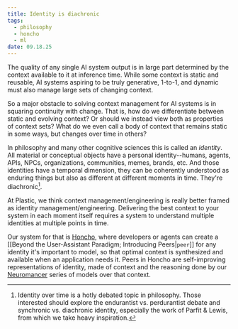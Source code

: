 ```yaml
---
title: Identity is diachronic
tags:
  - philosophy
  - honcho
  - ml
date: 09.18.25
---
```

The quality of any single AI system output is in large part determined by the context available to it at inference time. While some context is static and reusable, AI systems aspiring to be truly generative, 1-to-1, and dynamic must also manage large sets of changing context.

So a major obstacle to solving context management for AI systems is in squaring continuity with change. That is, how do we differentiate between static and evolving context? Or should we instead view both as properties of context sets? What do we even call a body of context that remains static in some ways, but changes over time in others?

In philosophy and many other cognitive sciences this is called an *identity*. All material or conceptual objects have a personal identity--humans, agents, APIs, NPCs, organizations, communities, memes, brands, etc. And those identities have a temporal dimension, they can be coherently understood as enduring things but also as different at different moments in time. They're diachronic[^1].

At Plastic, we think context management/engineering is really better framed as identity management/engineering. Delivering the best context to your system in each moment itself requires a system to understand multiple identities at multiple points in time.

Our system for that is [Honcho](https://honcho.dev), where developers or agents can create a [[Beyond the User-Assistant Paradigm; Introducing Peers|`peer`]] for any identity it's important to model, so that optimal context is synthesized and available when an application needs it. Peers in Honcho are self-improving representations of identity, made of context and the reasoning done by our [Neuromancer](https://honcho.dev/neuromancer) series of models over that context.

[^1]: Identity over time is a hotly debated topic in philosophy. Those interested should explore the endurantist vs. perdurantist debate and synchronic vs. diachronic identity, especially the work of Parfit & Lewis, from which we take heavy inspiration.
